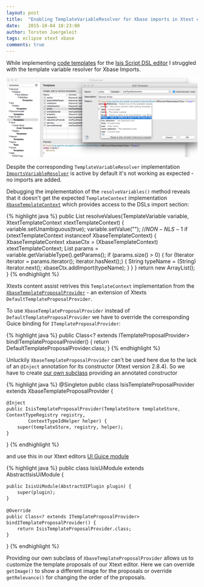 ```yaml
---
layout: post
title:  "Enabling TemplateVariableResolver for Xbase imports in Xtext editor"
date:   2015-10-04 18:23:00
author: Torsten Juergeleit
tags: eclipse xtext xbase
comments: true
---
```

While implementing [code templates](https://eclipse.org/Xtext/documentation/304_ide_concepts.html#templates) for the [Isis Script DSL editor](https://github.com/vaulttec/isis-script#the-eclipse-dsl-editor) I struggled with the template variable resolver for Xbase Imports.

![Isis Script Templates](/images/2015-10-04-enabling-template-variable-resolver-for-xbase-imports/isis-script-templates.png)

Despite the corresponding `TemplateVariableResolver` implementation [`ImportsVariableResolver`](https://github.com/eclipse/xtext/blob/e9f0e284c42cda97ea57086c31ba2f5160049b26/plugins/org.eclipse.xtext.xbase.ui/src/org/eclipse/xtext/xbase/ui/templates/ImportsVariableResolver.java) is active by default it's not working as expected - no imports are added.

Debugging the implementation of the `resolveVariables()` method reveals that it doesn't get the expected `TemplateContext` implementation [`XbaseTemplateContext`](https://github.com/eclipse/xtext/blob/e9f0e284c42cda97ea57086c31ba2f5160049b26/plugins/org.eclipse.xtext.xbase.ui/src/org/eclipse/xtext/xbase/ui/templates/XbaseTemplateContext.java) which provides access to the DSLs import section:

{% highlight java %}
public List<String> resolveValues(TemplateVariable variable, XtextTemplateContext xtextTemplateContext) {
	variable.setUnambiguous(true);
	variable.setValue(""); //$NON-NLS-1$
	if (xtextTemplateContext instanceof XbaseTemplateContext) {
		XbaseTemplateContext xbaseCtx = (XbaseTemplateContext) xtextTemplateContext;
		List<?> params = variable.getVariableType().getParams();
		if (params.size() > 0) {
			for (Iterator<?> iterator = params.iterator(); iterator.hasNext();) {
				String typeName = (String) iterator.next();
				xbaseCtx.addImport(typeName);
			}
		}
	}
	return new ArrayList<String>();
}
{% endhighlight %}

Xtexts content assist retrives this `TemplateContext` implementation from the  [`XbaseTemplateProposalProvider`](https://github.com/eclipse/xtext/blob/e9f0e284c42cda97ea57086c31ba2f5160049b26/plugins/org.eclipse.xtext.xbase.ui/src/org/eclipse/xtext/xbase/ui/templates/XbaseTemplateProposalProvider.java) - an extension of Xtexts `DefaultTemplateProposalProvider`.

To use `XbaseTemplateProposalProvider` instead of `DefaultTemplateProposalProvider` we have to override the corresponding Guice binding for `ITemplateProposalProvider`: 

{% highlight java %}
public Class<? extends ITemplateProposalProvider> bindITemplateProposalProvider() {
	return DefaultTemplateProposalProvider.class;
}
{% endhighlight %}

Unluckily `XbaseTemplateProposalProvider` can't be used here due to the lack of an `@Inject` annotation for its constructor (Xtext version 2.8.4). So we have to create [our own subclass](https://github.com/vaulttec/isis-script/blob/develop/isis-script-eclipse/org.vaulttec.isis.script.ui/src/org/vaulttec/isis/script/ui/contentassist/IsisTemplateProposalProvider.java) providing an annotated constructor

{% highlight java %}
@Singleton
public class IsisTemplateProposalProvider extends XbaseTemplateProposalProvider {

	@Inject
	public IsisTemplateProposalProvider(TemplateStore templateStore, ContextTypeRegistry registry,
			ContextTypeIdHelper helper) {
		super(templateStore, registry, helper);
	}

}
{% endhighlight %}

and use this in our Xtext editors [UI Guice module](https://github.com/vaulttec/isis-script/blob/develop/isis-script-eclipse/org.vaulttec.isis.script.ui/src/org/vaulttec/isis/script/ui/IsisUiModule.java)

{% highlight java %}
public class IsisUiModule extends AbstractIsisUiModule {

	public IsisUiModule(AbstractUIPlugin plugin) {
		super(plugin);
	}

	@Override
	public Class<? extends ITemplateProposalProvider> bindITemplateProposalProvider() {
		return IsisTemplateProposalProvider.class;
	}
}
{% endhighlight %}

Providing our own subclass of `XbaseTemplateProposalProvider` allows us to customize the template proposals of our Xtext editor. Here we can override `getImage()` to show a different image for the proposals or override `getRelevance()` for changing the order of the proposals.
